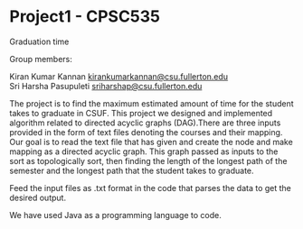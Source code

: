 # Project1 - CPSC535

Graduation time

Group members:

Kiran Kumar Kannan kirankumarkannan@csu.fullerton.edu </br>
Sri Harsha Pasupuleti sriharshap@csu.fullerton.edu

The project is to find the maximum estimated amount of time for the student takes to graduate in CSUF. This project we designed and implemented algorithm related to directed acyclic graphs (DAG).There are three inputs provided in the form of text files denoting the courses and their mapping. Our goal is to read the text file that has given and create the node and make mapping as a directed acyclic graph. This graph passed as inputs to the sort as topologically sort, then finding the length of the longest path of the semester and the longest path that the student takes to graduate.

Feed the input files as .txt format in the code that parses the data to get the desired output.

We have used Java as a programming language to code.
